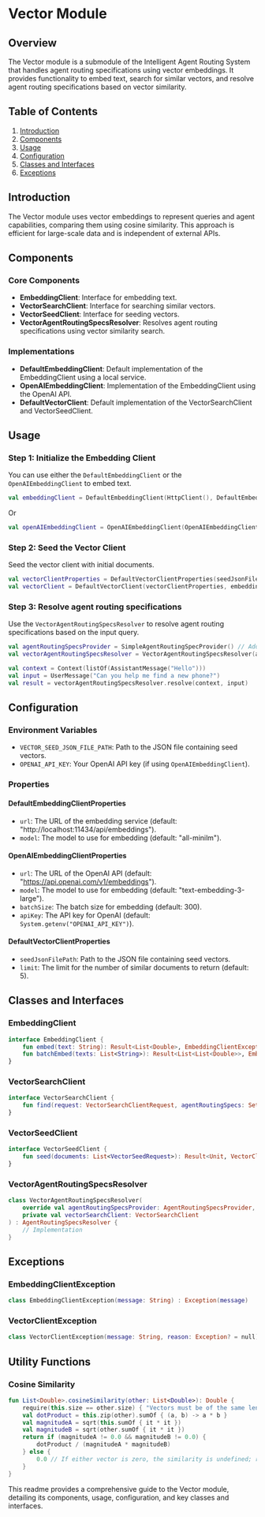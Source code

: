 <!--
SPDX-FileCopyrightText: 2023 www.contributor-covenant.org

SPDX-License-Identifier: CC-BY-4.0
-->
# Vector Module

## Overview

The Vector module is a submodule of the Intelligent Agent Routing System that handles agent routing specifications using vector embeddings. It provides functionality to embed text, search for similar vectors, and resolve agent routing specifications based on vector similarity.

## Table of Contents

1. [Introduction](#introduction)
2. [Components](#components)
3. [Usage](#usage)
4. [Configuration](#configuration)
5. [Classes and Interfaces](#classes-and-interfaces)
6. [Exceptions](#exceptions)

## Introduction

The Vector module uses vector embeddings to represent queries and agent capabilities, comparing them using cosine similarity. This approach is efficient for large-scale data and is independent of external APIs.

## Components

### Core Components

- **EmbeddingClient**: Interface for embedding text.
- **VectorSearchClient**: Interface for searching similar vectors.
- **VectorSeedClient**: Interface for seeding vectors.
- **VectorAgentRoutingSpecsResolver**: Resolves agent routing specifications using vector similarity search.

### Implementations

- **DefaultEmbeddingClient**: Default implementation of the EmbeddingClient using a local service.
- **OpenAIEmbeddingClient**: Implementation of the EmbeddingClient using the OpenAI API.
- **DefaultVectorClient**: Default implementation of the VectorSearchClient and VectorSeedClient.

## Usage

### Step 1: Initialize the Embedding Client

You can use either the `DefaultEmbeddingClient` or the `OpenAIEmbeddingClient` to embed text.

```kotlin
val embeddingClient = DefaultEmbeddingClient(HttpClient(), DefaultEmbeddingClientProperties())
```

Or

```kotlin
val openAIEmbeddingClient = OpenAIEmbeddingClient(OpenAIEmbeddingClientProperties())
```

### Step 2: Seed the Vector Client

Seed the vector client with initial documents.

```kotlin
val vectorClientProperties = DefaultVectorClientProperties(seedJsonFilePath = "path/to/seed.json")
val vectorClient = DefaultVectorClient(vectorClientProperties, embeddingClient)
```

### Step 3: Resolve agent routing specifications

Use the `VectorAgentRoutingSpecsResolver` to resolve agent routing specifications based on the input query.

```kotlin
val agentRoutingSpecsProvider = SimpleAgentRoutingSpecProvider() // Add your agent specs here
val vectorAgentRoutingSpecsResolver = VectorAgentRoutingSpecsResolver(agentRoutingSpecsProvider, vectorClient)

val context = Context(listOf(AssistantMessage("Hello")))
val input = UserMessage("Can you help me find a new phone?")
val result = vectorAgentRoutingSpecsResolver.resolve(context, input)
```

## Configuration

### Environment Variables

- `VECTOR_SEED_JSON_FILE_PATH`: Path to the JSON file containing seed vectors.
- `OPENAI_API_KEY`: Your OpenAI API key (if using `OpenAIEmbeddingClient`).

### Properties

#### DefaultEmbeddingClientProperties

- `url`: The URL of the embedding service (default: "http://localhost:11434/api/embeddings").
- `model`: The model to use for embedding (default: "all-minilm").

#### OpenAIEmbeddingClientProperties

- `url`: The URL of the OpenAI API (default: "https://api.openai.com/v1/embeddings").
- `model`: The model to use for embedding (default: "text-embedding-3-large").
- `batchSize`: The batch size for embedding (default: 300).
- `apiKey`: The API key for OpenAI (default: `System.getenv("OPENAI_API_KEY")`).

#### DefaultVectorClientProperties

- `seedJsonFilePath`: Path to the JSON file containing seed vectors.
- `limit`: The limit for the number of similar documents to return (default: 5).

## Classes and Interfaces

### EmbeddingClient

```kotlin
interface EmbeddingClient {
    fun embed(text: String): Result<List<Double>, EmbeddingClientException>
    fun batchEmbed(texts: List<String>): Result<List<List<Double>>, EmbeddingClientException>
}
```

### VectorSearchClient

```kotlin
interface VectorSearchClient {
    fun find(request: VectorSearchClientRequest, agentRoutingSpecs: Set<AgentRoutingSpec>): Result<VectorSearchClientResponse?, VectorClientException>
}
```

### VectorSeedClient

```kotlin
interface VectorSeedClient {
    fun seed(documents: List<VectorSeedRequest>): Result<Unit, VectorClientException>
}
```

### VectorAgentRoutingSpecsResolver

```kotlin
class VectorAgentRoutingSpecsResolver(
    override val agentRoutingSpecsProvider: AgentRoutingSpecsProvider,
    private val vectorSearchClient: VectorSearchClient
) : AgentRoutingSpecsResolver {
    // Implementation
}
```

## Exceptions

### EmbeddingClientException

```kotlin
class EmbeddingClientException(message: String) : Exception(message)
```

### VectorClientException

```kotlin
class VectorClientException(message: String, reason: Exception? = null) : Exception(message)
```

## Utility Functions

### Cosine Similarity

```kotlin
fun List<Double>.cosineSimilarity(other: List<Double>): Double {
    require(this.size == other.size) { "Vectors must be of the same length" }
    val dotProduct = this.zip(other).sumOf { (a, b) -> a * b }
    val magnitudeA = sqrt(this.sumOf { it * it })
    val magnitudeB = sqrt(other.sumOf { it * it })
    return if (magnitudeA != 0.0 && magnitudeB != 0.0) {
        dotProduct / (magnitudeA * magnitudeB)
    } else {
        0.0 // If either vector is zero, the similarity is undefined; return 0.0
    }
}
```

This readme provides a comprehensive guide to the Vector module, detailing its components, usage, configuration, and key classes and interfaces.